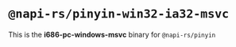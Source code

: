 # `@napi-rs/pinyin-win32-ia32-msvc`

This is the **i686-pc-windows-msvc** binary for `@napi-rs/pinyin`
